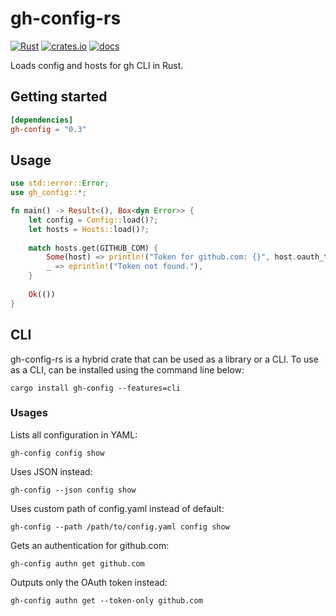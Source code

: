# gh-config-rs
[![Rust](https://github.com/siketyan/gh-config-rs/actions/workflows/rust.yml/badge.svg)](https://github.com/siketyan/gh-config-rs/actions/workflows/rust.yml)
[![crates.io](https://img.shields.io/crates/v/gh-config.svg)](https://crates.io/crates/gh-config)
[![docs](https://docs.rs/gh-config/badge.svg)](https://docs.rs/gh-config/)

Loads config and hosts for gh CLI in Rust.

## Getting started
```toml
[dependencies]
gh-config = "0.3"
```

## Usage
```rust
use std::error::Error;
use gh_config::*;

fn main() -> Result<(), Box<dyn Error>> {
    let config = Config::load()?;
    let hosts = Hosts::load()?;
    
    match hosts.get(GITHUB_COM) {
        Some(host) => println!("Token for github.com: {}", host.oauth_token),
        _ => eprintln!("Token not found."),
    }
    
    Ok(())
}
```

## CLI
gh-config-rs is a hybrid crate that can be used as a library or a CLI.
To use as a CLI, can be installed using the command line below:

```shell
cargo install gh-config --features=cli
```

### Usages
Lists all configuration in YAML:
```shell
gh-config config show
```

Uses JSON instead:
```shell
gh-config --json config show
```

Uses custom path of config.yaml instead of default:
```shell
gh-config --path /path/to/config.yaml config show
```

Gets an authentication for github.com:
```shell
gh-config authn get github.com
```

Outputs only the OAuth token instead:
```shell
gh-config authn get --token-only github.com
```
